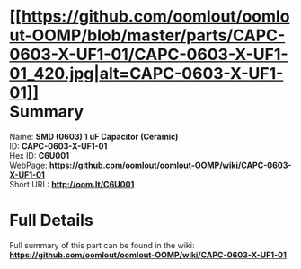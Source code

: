 
[[https://github.com/oomlout/oomlout-OOMP/blob/master/parts/CAPC-0603-X-UF1-01/CAPC-0603-X-UF1-01_420.jpg|alt=CAPC-0603-X-UF1-01]]     
Summary
=================
  
Name: __SMD (0603) 1 uF Capacitor (Ceramic)__    
ID: __CAPC-0603-X-UF1-01__   
Hex ID: __C6U001__   
WebPage: __https://github.com/oomlout/oomlout-OOMP/wiki/CAPC-0603-X-UF1-01__   
Short URL: __http://oom.lt/C6U001__   

Full Details
==========================
Full summary of this part can be found in the wiki:   
__https://github.com/oomlout/oomlout-OOMP/wiki/CAPC-0603-X-UF1-01__    


